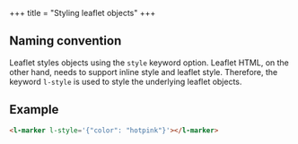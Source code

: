 +++
title = "Styling leaflet objects"
+++

## Naming convention
Leaflet styles objects using the `style` keyword option.
Leaflet HTML, on the other hand, needs to support inline style and leaflet style.
Therefore, the keyword `l-style` is used to style the underlying leaflet objects.

## Example

```html
<l-marker l-style='{"color": "hotpink"}'></l-marker>
```
